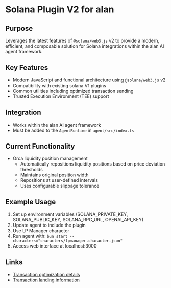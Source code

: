 # Solana Plugin V2 for alan

## Purpose

Leverages the latest features of `@solana/web3.js` v2 to provide a modern, efficient, and composable solution for Solana integrations within the alan AI agent framework.

## Key Features

- Modern JavaScript and functional architecture using `@solana/web3.js` v2
- Compatibility with existing solana V1 plugins
- Common utilities including optimized transaction sending
- Trusted Execution Environment (TEE) support

## Integration

- Works within the alan AI agent framework
- Must be added to the `AgentRuntime` in `agent/src/index.ts`

## Current Functionality

- Orca liquidity position management
  - Automatically repositions liquidity positions based on price deviation thresholds
  - Maintains original position width
  - Repositions at user-defined intervals
  - Uses configurable slippage tolerance

## Example Usage

1. Set up environment variables (SOLANA_PRIVATE_KEY, SOLANA_PUBLIC_KEY, SOLANA_RPC_URL, OPENAI_API_KEY)
2. Update agent to include the plugin
3. Use LP Manager character
4. Run agent with: `bun start --characters="characters/lpmanager.character.json"`
5. Access web interface at localhost:3000

## Links

- [Transaction optimization details](https://orca-so.github.io/whirlpools/Whirlpools%20SDKs/Whirlpools/Send%20Transaction)
- [Transaction landing information](https://www.helius.dev/blog/how-to-land-transactions-on-solana#how-do-i-land-transactions)
